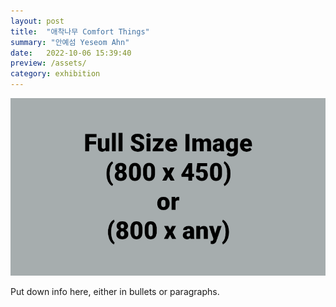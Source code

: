 ```yaml
---
layout: post
title:  "애착나무 Comfort Things"
summary: "안예섬 Yeseom Ahn"
date:   2022-10-06 15:39:40
preview: /assets/ 
category: exhibition
---
```


![Picture 1](/assets/fullsize.png)

Put down info here, either in bullets or paragraphs.